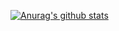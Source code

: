 [![Anurag's github stats](https://github-readme-stats.vercel.app/api?username=qxzg&show_icons=true)](https://github.com/qxzg/)

